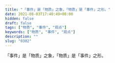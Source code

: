 ```yaml
---
title: "「事件」是「物质」之象，「物质」是「事件」之形。"
date: 2021-08-03T17:40:49+08:00
hidden: false
draft: false
tags: ["物质", "事件", "观点"]
keywords: ["物质", "事件", "观点"]
description: ""
slug: "0302"
---
```


「事件」是「物质」之象，「物质」是「事件」之形。
